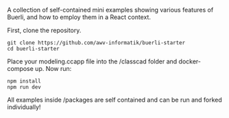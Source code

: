 A collection of self-contained mini examples showing various features of Buerli, and how to employ them in a React context.

First, clone the repository.

```shell
git clone https://github.com/awv-informatik/buerli-starter
cd buerli-starter
```

Place your modeling.ccapp file into the /classcad folder and docker-compose up. Now run:

```shell
npm install
npm run dev
```

All examples inside /packages are self contained and can be run and forked individually!